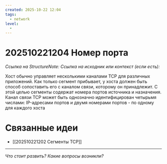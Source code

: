 ```yaml
---
created: 2025-10-22 12:04
tags:
  - network
level:
  -
---
```

# 202510221204 Номер порта

*Ссылка на StructureNote:*
*Ссылка на исходник или контекст (если есть):*

Хост обычно управляет несколькими каналами TCP для различных приложений. Как только сегмент прибывает, у хоста должен быть способ сопоставить его с каналом связи, которому он принадлежит. С этой целью сегменты содержат номера портов источника и назначения. Канал связи TCP может быть однозначно идентифицирован четырьмя числами: IP-адреcами портов и двумя номерами портов - по одному для каждого хоста

# Связанные идеи

- [[202510221202 Сегменты TCP]]

---

*Что стоит развить? Какие вопросы возникли?*
